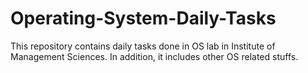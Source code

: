 # Operating-System-Daily-Tasks
This repository contains daily tasks done in OS lab in Institute of Management Sciences. In addition, it includes other OS related stuffs.
